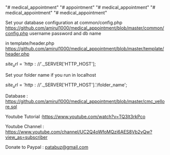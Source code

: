 "# medical_appointment" 
"# appointment" 
"# medical_appointment" 
"# medical_appointment" 
"# medical_appointment" 


Set your database configuration at common/config.php
https://github.com/amirul1000/medical_appointment/blob/master/common/config.php
username
password
and db name

in
template/header.php
https://github.com/amirul1000/medical_appointment/blob/master/template/header.php

$site_url = 'http://'.$_SERVER['HTTP_HOST'];
       
Set your folder name if you run in localhost
 
$site_url = 'http://'.$_SERVER['HTTP_HOST'].'/folder_name';

Database : https://github.com/amirul1000/medical_appointment/blob/master/cmc_vellore.sql
 
Youtube Tutorial :https://www.youtube.com/watch?v=TQ3lt3rkPco

Youtube Channel : https://www.youtube.com/channel/UC2Q4oWfoMQzi6AES8Vb2vQw?view_as=subscriber




Donate to Paypal : patabuz@gmail.com
